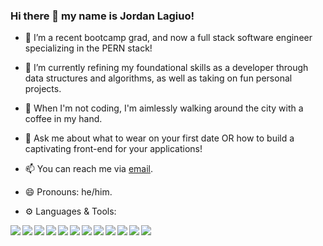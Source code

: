 ### Hi there 👋 my name is Jordan Lagiuo!


- 🔭 I’m a recent bootcamp grad, and now a full stack software engineer specializing in the PERN stack!

- 🌱 I’m currently refining my foundational skills as a developer through data structures and algorithms, as well as taking on fun personal projects.

- 👯 When I'm not coding, I'm aimlessly walking around the city with a coffee in my hand. 

- 💬 Ask me about what to wear on your first date OR how to build a captivating front-end for your applications!

- 📫 You can reach me via [email](mailto:jordan.laguio@gmail.com).

- 😄 Pronouns: he/him.


- ⚙️ Languages & Tools: 
  
<img align="left" img src="https://img.icons8.com/color/48/000000/javascript--v1.png"/>
<img align="left" img src="https://img.icons8.com/color/48/000000/html-5--v1.png"/>
<img align="left" img src="https://img.icons8.com/color/48/000000/css3.png"/>
<img align="left" img src="https://img.icons8.com/color/48/000000/react-native.png"/>
<img align="left" img src="https://img.icons8.com/color/48/000000/redux.png"/>
<img align="left" img src="https://img.icons8.com/color/48/000000/nodejs.png"/>
<img align="left" img src="https://img.icons8.com/color/48/000000/git.png"/>
<img align="left" img src="https://img.icons8.com/color-glass/48/000000/github.png"/>
<img align="left" img src="https://img.icons8.com/color/48/000000/heroku.png"/>
<img align="left" img src="https://img.icons8.com/color/48/000000/postgreesql.png"/>
<img align="left" img src="https://img.icons8.com/color/48/000000/webpack.png"/>
<img align="left" img src="https://img.icons8.com/color/48/000000/google-firebase-console.png"/>

</br>
</br
